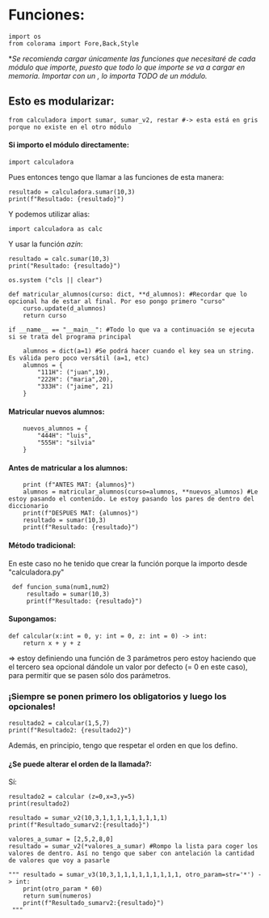 # Funciones:
```
import os
from colorama import Fore,Back,Style
```

**Se recomienda cargar únicamente las funciones que necesitaré de cada módulo que importe, puesto que todo lo que importe se va a cargar en memoria. Importar con un *, lo importa TODO de un módulo.**
## Esto es modularizar:
```
from calculadora import sumar, sumar_v2, restar #-> esta está en gris porque no existe en el otro módulo
```

#### Si importo el módulo directamente:
```
import calculadora
```

Pues entonces tengo que llamar a las funciones de esta manera:
```
resultado = calculadora.sumar(10,3)
print(f"Resultado: {resultado}")
```
Y podemos utilizar alias:

```
import calculadora as calc
```

Y usar la función *azín*:
```
resultado = calc.sumar(10,3)
print("Resultado: {resultado}")
```
```
os.system ("cls || clear")
```
```
def matricular_alumnos(curso: dict, **d_alumnos): #Recordar que lo opcional ha de estar al final. Por eso pongo primero "curso"
    curso.update(d_alumnos)
    return curso
```
```
if __name__ == "__main__": #Todo lo que va a continuación se ejecuta si se trata del programa principal

    alumnos = dict(a=1) #Se podrá hacer cuando el key sea un string. Es válida pero poco versátil (a=1, etc)
    alumnos = {
        "111H": ("juan",19),
        "222H": ("maria",20),
        "333H": ("jaime", 21)
    }
```
#### Matricular nuevos alumnos:
```
    nuevos_alumnos = {
        "444H": "luis",
        "555H": "silvia"
    }
```
#### Antes de matricular a los alumnos:
```
    print (f"ANTES MAT: {alumnos}")
    alumnos = matricular_alumnos(curso=alumnos, **nuevos_alumnos) #Le estoy pasando el contenido. Le estoy pasando los pares de dentro del diccionario
    print(f"DESPUES MAT: {alumnos}")
    resultado = sumar(10,3)
    print(f"Resultado: {resultado}")
```

#### Método tradicional:

En este caso no he tenido que crear la función porque la importo desde "calculadora.py"
```
 def funcion_suma(num1,num2)
     resultado = sumar(10,3)
     print(f"Resultado: {resultado}")
```

#### Supongamos:
```
def calcular(x:int = 0, y: int = 0, z: int = 0) -> int:
    return x + y + z
```
=> estoy definiendo una función de 3 parámetros pero estoy haciendo que el tercero sea opcional dándole un valor por defecto (= 0 en este caso), para permitir que se pasen sólo dos parámetros.

### **¡Siempre se ponen primero los obligatorios y luego los opcionales!**
```
resultado2 = calcular(1,5,7)
print(f"Resultado2: {resultado2}")
```
Además, en principio, tengo que respetar el orden en que los defino.

#### ¿Se puede alterar el orden de la llamada?:

Sí:
```
resultado2 = calcular (z=0,x=3,y=5)
print(resultado2)
```
```
resultado = sumar_v2(10,3,1,1,1,1,1,1,1,1,1)
print(f"Resultado_sumarv2:{resultado}")
```
```
valores_a_sumar = [2,5,2,8,0]
resultado = sumar_v2(*valores_a_sumar) #Rompo la lista para coger los valores de dentro. Así no tengo que saber con antelación la cantidad de valores que voy a pasarle
```
```
""" resultado = sumar_v3(10,3,1,1,1,1,1,1,1,1,1, otro_param=str='*') -> int:
    print(otro_param * 60)
    return sum(numeros)
    print(f"Resultado_sumarv2:{resultado}")
 """
```
